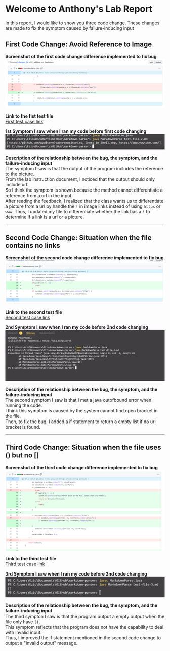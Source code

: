 # Welcome to Anthony's Lab Report

In this report, I would like to show you three code change. These changes are made to fix the symptom caused by failure-inducing input  
  
  
## First Code Change: Avoid Reference to Image  

**Screenshot of the first code change difference implemented to fix bug**  
![First code change to fix bug](Code-Change-1.png)  

**Link to the fist test file**  
[First test case link](https://github.com/Ayditore/markdown-parser/blob/main/test-file-2.md) 

**1st Symptom I saw when I ran my code before first code changing**  
![Symptom 1](Symptom-1.png)  

**Description of the relationship between the bug, the symptom, and the failure-inducing input**  
The symptom I saw is that the output of the program includes the reference to the picture.  
From the lab instruction document, I noticed that the output should only include url.  
So I think the symptom is shown because the method cannot differentiate a reference from a url in the input.  
After reading the feedback, I realized that the class wants us to differentiate a picture from a url by
handle the `!` in image links instead of using `https` or `www`.
Thus, I updated my file to differentiate whether the link has a `!` to determine if a link is a url or a picture.

---
## Second Code Change: Situation when the file contains no links  

**Screenshot of the second code change difference implemented to fix bug**  
![Second code change to fix bug](Code-Change-2.png)  

**Link to the second test file**  
[Second test case link](https://github.com/Ayditore/markdown-parser/blob/main/test-file-4.md)  

**2nd Symptom I saw when I ran my code before 2nd code changing**  
![Symptom 2](Symptom-2.png)  

**Description of the relationship between the bug, the symptom, and the failure-inducing input**    
The second symptom I saw is that I met a java outofbound error when running the code.  
I think this symptom is caused by the system cannot find open bracket in the file.  
Then, to fix the bug, I added a if statement to return a empty list if no url bracket is found.  

---
## Third Code Change: Situation when the file uses () but no []  

**Screenshot of the third code change difference implemented to fix bug**  
![Third code change to fix bug](Code-Change-3.png)  

**Link to the third test file**  
[Third test case link](https://github.com/Ayditore/markdown-parser/blob/main/test-file-3.md)  

**3rd Symptom I saw when I ran my code before 2nd code changing**  
![Symptom 3](Symptom-3.png)  

**Description of the relationship between the bug, the symptom, and the failure-inducing input**  
The third sympton I saw is that the program output a empty output when the file only have `()`.  
This symptom reflects that the program does not have the capability to deal with invalid input.  
Thus, I improved the if statement mentioned in the second code change to output a "invalid output" message.  
